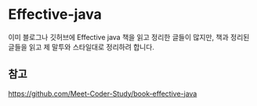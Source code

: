 # Effective-java
이미 블로그나 깃허브에 Effective java 책을 읽고 정리한 글들이 많지만, 책과 정리된 글들을 읽고 제 말투와 스타일대로 정리하려 합니다.

## 참고

https://github.com/Meet-Coder-Study/book-effective-java
